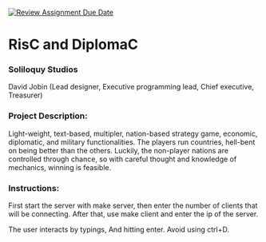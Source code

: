 [![Review Assignment Due Date](https://classroom.github.com/assets/deadline-readme-button-24ddc0f5d75046c5622901739e7c5dd533143b0c8e959d652212380cedb1ea36.svg)](https://classroom.github.com/a/SQs7pKlr)
# RisC and DiplomaC

### Soliloquy Studios

David Jobin (Lead designer, Executive programming lead, Chief executive, Treasurer)

### Project Description:
Light-weight, text-based, multipler, nation-based strategy game, economic, diplomatic, and military functionalities.
The players run countries, hell-bent on being better than the others. Luckily, the non-player nations are controlled through chance,
so with careful thought and knowledge of mechanics, winning is feasible.
  
### Instructions:

First start the server with make server, then enter the number of clients that will be connecting.
After that, use make client and enter the ip of the server.

The user interacts by typings, And hitting enter. Avoid using ctrl+D.